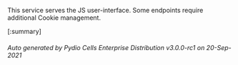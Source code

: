 






This service serves the JS user-interface. Some endpoints require additional Cookie management.

[:summary]

###### Auto generated by Pydio Cells Enterprise Distribution v3.0.0-rc1 on 20-Sep-2021
